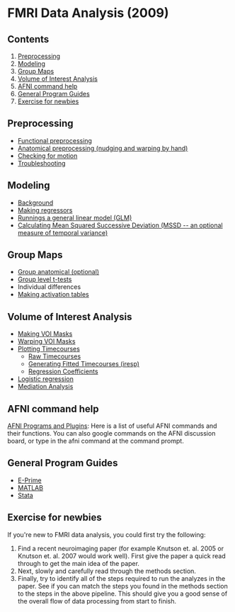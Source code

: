 # FMRI Data Analysis (2009)

## Contents
  1. [Preprocessing](#preprocessing)
  2. [Modeling](#modeling)
  3. [Group Maps](#group-maps)
  4. [Volume of Interest Analysis](#VOI-analysis)
  5. [AFNI command help](#AFNI)
  6. [General Program Guides](#program-guides)
  7. [Exercise for newbies](#newbies)

<a name='preprocessing'></a>
## Preprocessing
  - [Functional preprocessing](preprocessing/functional-preprocessing.md)
  - [Anatomical preprocessing (nudging and warping by hand)](preprocessing/anatomical-preprocessing.md)
  - [Checking for motion](preprocessing/checking-for-motion.md)
  - [Troubleshooting](preprocessing/troubleshooting.md)

<a name='modeling'></a>
## Modeling
  - [Background](modeling/background.md)
  - [Making regressors](modeling/making-regressors.md)
  - [Runnings a general linear model (GLM)](modeling/glm.md)
  - [Calculating Mean Squared Successive Deviation (MSSD -- an optional measure of temporal variance)](modeling/mssd.md)

<a name='group-maps'></a>
## Group Maps
  - [Group anatomical (optional)](group-maps/group-anatomical.md)
  - [Group level t-tests](group-maps/group-level-t-tests.md)
  - Individual differences
  - [Making activation tables](group-maps/making-activation-tables.md)

<a name='VOI-analysis'></a>
## Volume of Interest Analysis
  - [Making VOI Masks](voi-analysis/making-voi-masks.md)
  - [Warping VOI Masks]()
  - [Plotting Timecourses]()
      - [Raw Timecourses]()
      - [Generating Fitted Timecourses (iresp)]()
      - [Regression Coefficients]()
  - [Logistic regression]()
  - [Mediation Analysis]()

<a name='AFNI'></a>
## AFNI command help
[AFNI Programs and Plugins](): Here is a list of useful AFNI commands and their functions. You can also google commands on the AFNI discussion board, or type in the afni command at the command prompt.

<a name='program-guides'></a>
## General Program Guides
  - [E-Prime]()
  - [MATLAB]()
  - [Stata]()

<a name='newbies'></a>
## Exercise for newbies
If you're new to FMRI data analysis, you could first try the following: 
  1. Find a recent neuroimaging paper (for example Knutson et. al. 2005 or Knutson et. al. 2007 would work well). First give the paper a quick read through to get the main idea of the paper. 
  2. Next, slowly and carefully read through the methods section. 
  3. Finally, try to identify all of the steps required to run the analyzes in the paper. See if you can match the steps you found in the methods section to the steps in the above pipeline. 
This should give you a good sense of the overall flow of data processing from start to finish.
